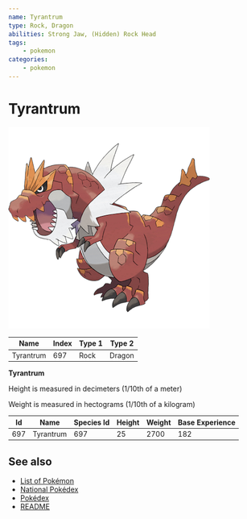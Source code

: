 ```yaml
---
name: Tyrantrum
type: Rock, Dragon
abilities: Strong Jaw, (Hidden) Rock Head
tags:
    - pokemon
categories:
    - pokemon
---
```


# Tyrantrum


![Tyrantrum](images/697.png)

| **Name** | **Index** | **Type 1** | **Type 2** |
|----|----|----|----|
| Tyrantrum | 697 | Rock | Dragon  |

**Tyrantrum** 


Height is measured in decimeters (1/10th of a meter)

Weight is measured in hectograms (1/10th of a kilogram)

| **Id** | **Name** | **Species Id** | **Height** | **Weight** | **Base Experience** |
|--------|----------|----------------|------------|------------|---------------------|
| 697 | Tyrantrum | 697 | 25 | 2700 | 182 |


## See also

- [List of Pokémon](../pokemon.md)
- [National Pokédex](../national_pokedex.md)
- [Pokédex](../pokedex.md)
- [README](../README.md)
